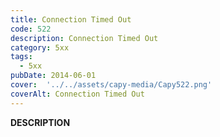 ```yaml
---
title: Connection Timed Out
code: 522
description: Connection Timed Out
category: 5xx
tags:
  - 5xx
pubDate: 2014-06-01
cover:  '../../assets/capy-media/Capy522.png'
coverAlt: Connection Timed Out
---
```


__DESCRIPTION__
